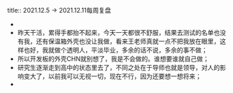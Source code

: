 title:: 2021.12.5 -> 2021.12.11每周复盘

-
- 昨天干活，累得手都抬不起来，今天一天都很不舒服，结果去测试的名单也没有我，还有保温箱外壳也没让我做，看来王老师真就一点不把我放在眼里，这样也好，我就做个透明人，平淡毕业，多余的话不说，多余的事不做；
- 所以开发板的外壳CHN就别想了，我是不会做的。谁想要谁就自己做；
- 研究生逐渐走到高中的状态里去了，不同之处在于导师也就是领导，对人的影响变大了，以前我可以无视一切，现在不行，因为还要想一想将来；
-